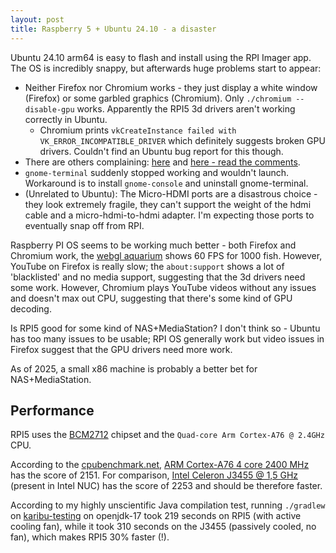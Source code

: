 ```yaml
---
layout: post
title: Raspberry 5 + Ubuntu 24.10 - a disaster
---
```


Ubuntu 24.10 arm64 is easy to flash and install using the RPI Imager app.
The OS is incredibly snappy, but afterwards huge problems start to appear:

- Neither Firefox nor Chromium works - they just display a white window (Firefox)
  or some garbled graphics (Chromium). Only `./chromium --disable-gpu` works.
  Apparently the RPI5 3d drivers aren't working correctly in Ubuntu.
  - Chromium prints `vkCreateInstance failed with VK_ERROR_INCOMPATIBLE_DRIVER` which
    definitely suggests broken GPU drivers. Couldn't find an Ubuntu bug report for this though.
- There are others complaining: [here](https://askubuntu.com/questions/1533833/how-can-ubuntu-24-04-and-24-10-be-certified-with-raspberry-pi5-and-not-work-at-a)
  and [here - read the comments](https://www.omgubuntu.co.uk/2024/05/ubuntu-24-04-raspberry-pi-5).
- `gnome-terminal` suddenly stopped working and wouldn't launch. Workaround is to install `gnome-console` and uninstall
  gnome-terminal.
- (Unrelated to Ubuntu): The Micro-HDMI ports are a disastrous choice - they look extremely fragile,
  they can't support the weight of the hdmi cable and a micro-hdmi-to-hdmi adapter. I'm
  expecting those ports to eventually snap off from RPI.

Raspberry PI OS seems to be working much better - both Firefox and Chromium
work, the [webgl aquarium](http://webglsamples.org/aquarium/aquarium.html)
shows 60 FPS for 1000 fish. However, YouTube on Firefox is really slow; the `about:support`
shows a lot of 'blacklisted' and no media support, suggesting that the 3d drivers
need some work. However, Chromium plays YouTube videos without any issues and doesn't max out
CPU, suggesting that there's some kind of GPU decoding.

Is RPI5 good for some kind of NAS+MediaStation? I don't think so - Ubuntu has too many issues
to be usable; RPI OS generally work but video issues in Firefox suggest that the
GPU drivers need more work.

As of 2025, a small x86 machine is probably a better bet for NAS+MediaStation.

## Performance

RPI5 uses the [BCM2712](https://www.raspberrypi.com/documentation/computers/processors.html#bcm2712)
chipset and the `Quad-core Arm Cortex-A76 @ 2.4GHz` CPU.

According to the [cpubenchmark.net](https://www.cpubenchmark.net),
[ARM Cortex-A76 4 core 2400 MHz](https://www.cpubenchmark.net/cpu_lookup.php?cpu=ARM+Cortex-A76+4+Core+2400+MHz&id=5743)
has the score of 2151. For comparison, [Intel Celeron J3455 @ 1,5 GHz](https://www.cpubenchmark.net/cpu_lookup.php?cpu=Intel+Celeron+J3455+%40+1.50GHz&id=2875)
(present in Intel NUC) has the score of 2253 and should be therefore faster.

According to my highly unscientific Java compilation test, running `./gradlew` on [karibu-testing](https://www.github.com/mvysny/karibu-testing)
on openjdk-17 took 219 seconds on RPI5 (with active cooling fan), while it took 310 seconds on the J3455 (passively cooled, no fan),
which makes RPI5 30% faster (!).

